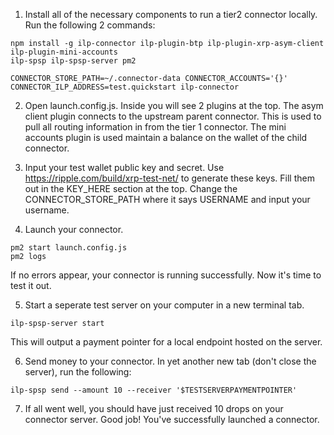 1. Install all of the necessary components to run a tier2 connector locally. Run
   the following 2 commands:

```
npm install -g ilp-connector ilp-plugin-btp ilp-plugin-xrp-asym-client ilp-plugin-mini-accounts
ilp-spsp ilp-spsp-server pm2

CONNECTOR_STORE_PATH=~/.connector-data CONNECTOR_ACCOUNTS='{}' CONNECTOR_ILP_ADDRESS=test.quickstart ilp-connector
```

2. Open launch.config.js. Inside you will see 2 plugins at the top. The 
asym client plugin connects to the upstream parent connector. This is used to
pull all routing information in from the tier 1 connector. The mini accounts
plugin is used maintain a balance on the wallet of the child connector. 

3. Input your test wallet public key and secret. Use
https://ripple.com/build/xrp-test-net/ to generate these keys. Fill them out in
the KEY_HERE section at the top. Change the CONNECTOR_STORE_PATH where it says
USERNAME and input your username.  

4. Launch your connector.

```
pm2 start launch.config.js
pm2 logs
```

If no errors appear, your connector is running successfully. Now it's time to
test it out.

5. Start a seperate test server on your computer in a new terminal tab.

```
ilp-spsp-server start
```

This will output a payment pointer for a local endpoint hosted on the server.

6. Send money to your connector. In yet another new tab (don't close the
   server), run the following:

```
ilp-spsp send --amount 10 --receiver '$TESTSERVERPAYMENTPOINTER'
```

7. If all went well, you should have just received 10 drops on your connector
   server. Good job! You've successfully launched a connector.
